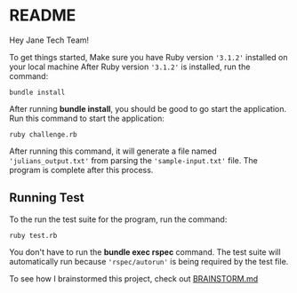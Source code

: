 # README

Hey Jane Tech Team!

To get things started,
Make sure you have Ruby version `'3.1.2'` installed on your local machine
After Ruby version `'3.1.2'` is installed, run the command:

```
bundle install
```

After running **bundle install**, you should be good to go start the application.
Run this command to start the application:

```
ruby challenge.rb
```

After running this command, it will generate a file named `'julians_output.txt'` from parsing the `'sample-input.txt'` file.
The program is complete after this process.

## Running Test

To the run the test suite for the program, run the command:

```
ruby test.rb
```

You don't have to run the **bundle exec rspec** command. The test suite will automatically run because
`'rspec/autorun'` is being required by the test file.

To see how I brainstormed this project, check out [BRAINSTORM.md](BRAINSTORM.md)
